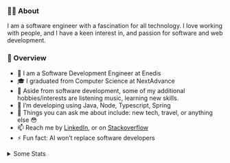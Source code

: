 <!-- Put Memoji -->

### 🤷‍♂️ About

I am a software engineer with a fascination for all technology. I love working with people, and I have a keen interest in, and passion for software and web development.

### 🧐 Overview
- 💼 I am a Software Development Engineer at Enedis
- 🎓 I graduated from Computer Science at NextAdvance
- 🔭 Aside from software development, some of my additional hobbies/interests are listening music, learning new skills. 
- 🌱 I’m developing using Java, Node, Typescript, Spring
- 💬 Things you can ask me about include: new tech, travel, or anything else 😳
- 📫 Reach me by [LinkedIn](https://www.linkedin.com/in/ranushan/), or on [Stackoverflow](https://stackoverflow.com/users/23149105/ranushan-rachu)
- ⚡ Fun fact: AI won’t replace software developers

<details>
  <summary>Some Stats</summary>
  <p align="center">
    <img src="https://github-readme-stats.vercel.app/api?username=ranushan&show_icons=true&bg_color=90,007363,00bba2&title_color=fff&text_color=fff&hide=stars,contribs" alt="Account Stats" />
    <img src="https://github-readme-stats.vercel.app/api/top-langs/?username=ranushan&layout=compact&bg_color=90,007363,00bba2&title_color=fff&text_color=fff" alt="Language Stats" />
  </p>
</details>
